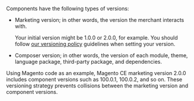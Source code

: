 <div markdown="1">

Components have the following types of versions:

*	Marketing version; in other words, the version the merchant interacts with. 

	Your initial version might be 1.0.0 or 2.0.0, for example. You should follow <a href="{{ site.gdeurl }}architecture/versioning.html" target="_blank">our versioning policy</a> guidelines when setting your version.

*	Composer version; in other words, the version of each module, theme, language package, third-party package, and dependencies. 

Using Magento code as an example, Magento CE marketing version 2.0.0 includes component versions such as 100.0.1, 100.0.2, and so on. These versioning strategy prevents collisions between the marketing version and component versions.